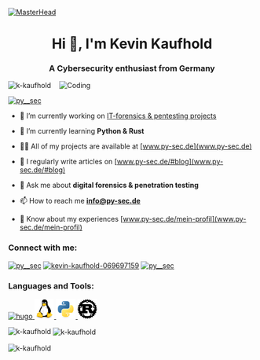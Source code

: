 [![MasterHead](https://www.canva.com/design/DAGJFoC-Poc/xT-iNxl42ozw_LsAxGUNYg/edit?utm_content=DAGJFoC-Poc&utm_campaign=designshare&utm_medium=link2&utm_source=sharebutton)](https://www.py-sec.de)
<h1 align="center">Hi 👋, I'm Kevin Kaufhold</h1>
<h3 align="center">A Cybersecurity enthusiast from Germany</h3>

<img align="right" alt="Coding" width="400" src="https://gifdb.com/images/high/programming-stick-figure-going-crazy-on-fire-j6ii4pju9xdtnsbr.gif">

<p align="left"> <img src="https://komarev.com/ghpvc/?username=k-kaufhold&label=Profile%20views&color=0e75b6&style=flat" alt="k-kaufhold" /> </p>

<p align="left"> <a href="https://twitter.com/py__sec" target="blank"><img src="https://img.shields.io/twitter/follow/py__sec?logo=twitter&style=for-the-badge" alt="py__sec" /></a> </p>

- 🔭 I’m currently working on [IT-forensics & pentesting projects](www.py-sec.de/#projekte)

- 🌱 I’m currently learning **Python & Rust**

- 👨‍💻 All of my projects are available at [www.py-sec.de](www.py-sec.de)

- 📝 I regularly write articles on [www.py-sec.de/#blog](www.py-sec.de/#blog)

- 💬 Ask me about **digital forensics & penetration testing**

- 📫 How to reach me **info@py-sec.de**

- 📄 Know about my experiences [www.py-sec.de/mein-profil](www.py-sec.de/mein-profil)

<h3 align="left">Connect with me:</h3>
<p align="left">
<a href="https://twitter.com/py__sec" target="blank"><img align="center" src="https://raw.githubusercontent.com/rahuldkjain/github-profile-readme-generator/master/src/images/icons/Social/twitter.svg" alt="py__sec" height="30" width="40" /></a>
<a href="https://linkedin.com/in/kevin-kaufhold-069697159" target="blank"><img align="center" src="https://raw.githubusercontent.com/rahuldkjain/github-profile-readme-generator/master/src/images/icons/Social/linked-in-alt.svg" alt="kevin-kaufhold-069697159" height="30" width="40" /></a>
<a href="https://instagram.com/py__sec" target="blank"><img align="center" src="https://raw.githubusercontent.com/rahuldkjain/github-profile-readme-generator/master/src/images/icons/Social/instagram.svg" alt="py__sec" height="30" width="40" /></a>
</p>

<h3 align="left">Languages and Tools:</h3>
<p align="left"> <a href="https://gohugo.io/" target="_blank" rel="noreferrer"> <img src="https://api.iconify.design/logos-hugo.svg" alt="hugo" width="40" height="40"/> </a> <a href="https://www.linux.org/" target="_blank" rel="noreferrer"> <img src="https://raw.githubusercontent.com/devicons/devicon/master/icons/linux/linux-original.svg" alt="linux" width="40" height="40"/> </a> <a href="https://www.python.org" target="_blank" rel="noreferrer"> <img src="https://raw.githubusercontent.com/devicons/devicon/master/icons/python/python-original.svg" alt="python" width="40" height="40"/> </a> <a href="https://www.rust-lang.org" target="_blank" rel="noreferrer"> <img src="https://raw.githubusercontent.com/devicons/devicon/master/icons/rust/rust-plain.svg" alt="rust" width="40" height="40"/> </a> </p>

<p><img align="left" src="https://github-readme-stats.vercel.app/api/top-langs?username=k-kaufhold&show_icons=true&locale=en&layout=compact" alt="k-kaufhold" /></p>

<p>&nbsp;<img align="center" src="https://github-readme-stats.vercel.app/api?username=k-kaufhold&show_icons=true&locale=en" alt="k-kaufhold" /></p>

<p><img align="center" src="https://github-readme-streak-stats.herokuapp.com/?user=k-kaufhold&" alt="k-kaufhold" /></p>


